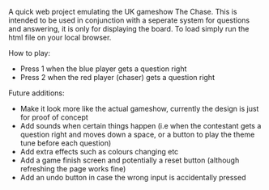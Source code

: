 A quick web project emulating the UK gameshow The Chase.
This is intended to be used in conjunction with a seperate system for questions and answering, it is only for displaying the board.
To load simply run the html file on your local browser.

How to play:
- Press 1 when the blue player gets a question right
- Press 2 when the red player (chaser) gets a question right

Future additions:
- Make it look more like the actual gameshow, currently the design is just for proof of concept
- Add sounds when certain things happen (i.e when the contestant gets a question right and moves down a space, or a button to play the theme tune before each question)
- Add extra effects such as colours changing etc
- Add a game finish screen and potentially a reset button (although refreshing the page works fine)
- Add an undo button in case the wrong input is accidentally pressed
